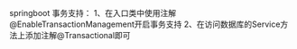 springboot 事务支持：
1、在入口类中使用注解@EnableTransactionManagement开启事务支持
2、在访问数据库的Service方法上添加注解@Transactional即可 

